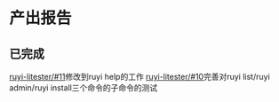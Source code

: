 # 产出报告

## 已完成

[ruyi-litester/#11](https://github.com/weilinfox/ruyi-litester/pull/11)修改到ruyi help的工作
[ruyi-litester/#10](https://github.com/weilinfox/ruyi-litester/pull/10)完善对ruyi list/ruyi admin/ruyi install三个命令的子命令的测试